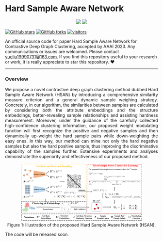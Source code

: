 [stars-img]: https://img.shields.io/github/stars/yueliu1999/HSAN?color=yellow
[stars-url]: https://github.com/yueliu1999/HSAN/stargazers
[fork-img]: https://img.shields.io/github/forks/yueliu1999/HSAN?color=lightblue&label=fork
[fork-url]: https://github.com/yueliu1999/HSAN/network/members
[visitors-img]: https://visitor-badge.glitch.me/badge?page_id=yueliu1999.HSAN
[adgc-url]: https://github.com/yueliu1999/HSAN

# Hard Sample Aware Network

<p align="center">   
    <a href="https://pytorch.org/" alt="PyTorch">
      <img src="https://img.shields.io/badge/PyTorch-%23EE4C2C.svg?e&logo=PyTorch&logoColor=white" /></a>
    <a href="https://aaai.org/Conferences/AAAI-23/" alt="Conference">
        <img src="https://img.shields.io/badge/AAAI'23-brightgreen" /></a>
<p/>



[![GitHub stars][stars-img]][stars-url]
[![GitHub forks][fork-img]][fork-url]
[![visitors][visitors-img]][adgc-url]


An official source code for paper Hard Sample Aware Network for Contrastive Deep Graph Clustering, accepted by AAAI 2023. Any communications or issues are welcomed. Please contact yueliu19990731@163.com. If you find this repository useful to your research or work, it is really appreciate to star this repository. :heart:

-------------

### Overview

<p align = "justify"> 
We propose a novel contrastive deep graph clustering method dubbed Hard Sample Aware Network (HSAN) by introducing a comprehensive similarity measure criterion and a general dynamic sample weighing strategy. Concretely, in our algorithm, the similarities between samples are calculated by considering both the attribute embeddings and the structure embeddings, better-revealing sample relationships and assisting hardness measurement. Moreover, under the guidance of the carefully collected high-confidence clustering information, our proposed weight modulating function will first recognize the positive and negative samples and then dynamically up-weight the hard sample pairs while down-weighting the easy ones. In this way, our method can mine not only the hard negative samples but also the hard positive sample, thus improving the discriminative capability of the samples further. Extensive experiments and analyses demonstrate the superiority and effectiveness of our proposed method.
<div  align="center">    
    <img src="./assets/HSAN_model.png" width=80%/>
    <center>Figure 1: Illustration of the proposed Hard Sample Aware Network (HSAN).</center>
</div>













The code will be released soon. 


